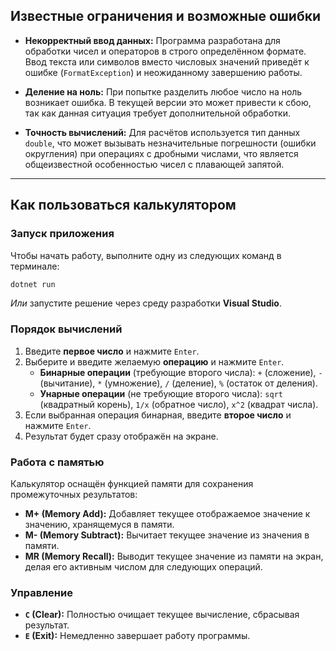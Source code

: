## Известные ограничения и возможные ошибки

*   **Некорректный ввод данных:** Программа разработана для обработки чисел и операторов в строго определённом формате. Ввод текста или символов вместо числовых значений приведёт к ошибке (`FormatException`) и неожиданному завершению работы.

*   **Деление на ноль:** При попытке разделить любое число на ноль возникает ошибка. В текущей версии это может привести к сбою, так как данная ситуация требует дополнительной обработки.

*   **Точность вычислений:** Для расчётов используется тип данных `double`, что может вызывать незначительные погрешности (ошибки округления) при операциях с дробными числами, что является общеизвестной особенностью чисел с плавающей запятой.

---

## Как пользоваться калькулятором

### Запуск приложения

Чтобы начать работу, выполните одну из следующих команд в терминале:
```bash
dotnet run
```
*Или* запустите решение через среду разработки **Visual Studio**.

### Порядок вычислений

1.  Введите **первое число** и нажмите `Enter`.
2.  Выберите и введите желаемую **операцию** и нажмите `Enter`.
    *   **Бинарные операции** (требующие второго числа): `+` (сложение), `-` (вычитание), `*` (умножение), `/` (деление), `%` (остаток от деления).
    *   **Унарные операции** (не требующие второго числа): `sqrt` (квадратный корень), `1/x` (обратное число), `x^2` (квадрат числа).
3.  Если выбранная операция бинарная, введите **второе число** и нажмите `Enter`.
4.  Результат будет сразу отображён на экране.

### Работа с памятью

Калькулятор оснащён функцией памяти для сохранения промежуточных результатов:

*   **M+ (Memory Add):** Добавляет текущее отображаемое значение к значению, хранящемуся в памяти.
*   **M- (Memory Subtract):** Вычитает текущее значение из значения в памяти.
*   **MR (Memory Recall):** Выводит текущее значение из памяти на экран, делая его активным числом для следующих операций.

### Управление

*   **`C` (Clear):** Полностью очищает текущее вычисление, сбрасывая результат.
*   **`E` (Exit):** Немедленно завершает работу программы.
